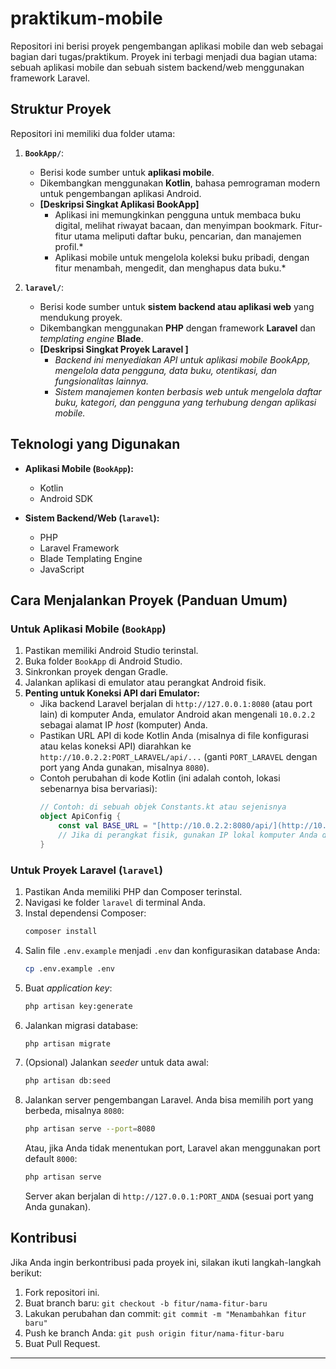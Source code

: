 # praktikum-mobile

Repositori ini berisi proyek pengembangan aplikasi mobile dan web sebagai bagian dari tugas/praktikum. Proyek ini terbagi menjadi dua bagian utama: sebuah aplikasi mobile dan sebuah sistem backend/web menggunakan framework Laravel.

## Struktur Proyek

Repositori ini memiliki dua folder utama:

1.  **`BookApp/`**:
    * Berisi kode sumber untuk **aplikasi mobile**.
    * Dikembangkan menggunakan **Kotlin**, bahasa pemrograman modern untuk pengembangan aplikasi Android.
    * **[Deskripsi Singkat Aplikasi BookApp]**
        * Aplikasi ini memungkinkan pengguna untuk membaca buku digital, melihat riwayat bacaan, dan menyimpan bookmark. Fitur-fitur utama meliputi daftar buku, pencarian, dan manajemen profil.*
        * Aplikasi mobile untuk mengelola koleksi buku pribadi, dengan fitur menambah, mengedit, dan menghapus data buku.*

2.  **`laravel/`**:
    * Berisi kode sumber untuk **sistem backend atau aplikasi web** yang mendukung proyek.
    * Dikembangkan menggunakan **PHP** dengan framework **Laravel** dan *templating engine* **Blade**.
    * **[Deskripsi Singkat Proyek Laravel ]**
        * *Backend ini menyediakan API untuk aplikasi mobile BookApp, mengelola data pengguna, data buku, otentikasi, dan fungsionalitas lainnya.*
        * *Sistem manajemen konten berbasis web untuk mengelola daftar buku, kategori, dan pengguna yang terhubung dengan aplikasi mobile.*

## Teknologi yang Digunakan

* **Aplikasi Mobile (`BookApp`):**
    * Kotlin
    * Android SDK

* **Sistem Backend/Web (`laravel`):**
    * PHP
    * Laravel Framework
    * Blade Templating Engine
    * JavaScript

## Cara Menjalankan Proyek (Panduan Umum)

### Untuk Aplikasi Mobile (`BookApp`)

1.  Pastikan  memiliki Android Studio terinstal.
2.  Buka folder `BookApp` di Android Studio.
3.  Sinkronkan proyek dengan Gradle.
4.  Jalankan aplikasi di emulator atau perangkat Android fisik.
5.  **Penting untuk Koneksi API dari Emulator:**
    * Jika backend Laravel  berjalan di `http://127.0.0.1:8080` (atau port lain) di komputer Anda, emulator Android akan mengenali `10.0.2.2` sebagai alamat IP *host* (komputer) Anda.
    * Pastikan URL API di kode Kotlin Anda (misalnya di file konfigurasi atau kelas koneksi API) diarahkan ke `http://10.0.2.2:PORT_LARAVEL/api/...` (ganti `PORT_LARAVEL` dengan port yang Anda gunakan, misalnya `8080`).
    * Contoh perubahan di kode Kotlin (ini adalah contoh, lokasi sebenarnya bisa bervariasi):
        ```kotlin
        // Contoh: di sebuah objek Constants.kt atau sejenisnya
        object ApiConfig {
            const val BASE_URL = "[http://10.0.2.2:8080/api/](http://10.0.2.2:8080/api/)" // Ganti dengan port yang Anda gunakan untuk Laravel
            // Jika di perangkat fisik, gunakan IP lokal komputer Anda di jaringan yang sama, misal: "[http://192.168.1.](http://192.168.1.)XX:8080/api/"
        }
        ```

### Untuk Proyek Laravel (`laravel`)

1.  Pastikan Anda memiliki PHP dan Composer terinstal.
2.  Navigasi ke folder `laravel` di terminal Anda.
3.  Instal dependensi Composer:
    ```bash
    composer install
    ```
4.  Salin file `.env.example` menjadi `.env` dan konfigurasikan database Anda:
    ```bash
    cp .env.example .env
    ```
5.  Buat *application key*:
    ```bash
    php artisan key:generate
    ```
6.  Jalankan migrasi database:
    ```bash
    php artisan migrate
    ```
7.  (Opsional) Jalankan *seeder* untuk data awal:
    ```bash
    php artisan db:seed
    ```
8.  Jalankan server pengembangan Laravel. Anda bisa memilih port yang berbeda, misalnya `8080`:
    ```bash
    php artisan serve --port=8080
    ```
    Atau, jika Anda tidak menentukan port, Laravel akan menggunakan port default `8000`:
    ```bash
    php artisan serve
    ```
    Server akan berjalan di `http://127.0.0.1:PORT_ANDA` (sesuai port yang Anda gunakan).

## Kontribusi

Jika Anda ingin berkontribusi pada proyek ini, silakan ikuti langkah-langkah berikut:
1.  Fork repositori ini.
2.  Buat branch baru: `git checkout -b fitur/nama-fitur-baru`
3.  Lakukan perubahan dan commit: `git commit -m "Menambahkan fitur baru"`
4.  Push ke branch Anda: `git push origin fitur/nama-fitur-baru`
5.  Buat Pull Request.

---
